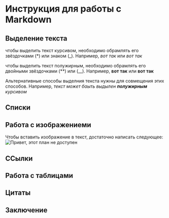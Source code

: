 # Инструкция для работы с Markdown

## Выделение текста
чтобы выделить текст курсивом, необходимо обрамлять его звёздочками (*) или знаком (_). Например, *вот так* или _вот так_

чтобы выделить текст полужирным, необходимо обрамлять его двойными звёздочками (**) или (__). Например, **вот так** или __вот так__

Альтернативные способы выделния текста нужны для совмещения этих способов. Например, _текст может баыть выдылен **полужирным** курсивом_

## Списки

## Работа с изображениеми

Чтобы вставить изображение в текст, достаточно написать следующее:
![Привет, этот план не  доступен](турлайн.jpg)

## ССылки

## Работа с таблицами

## Цитаты

## Заключение